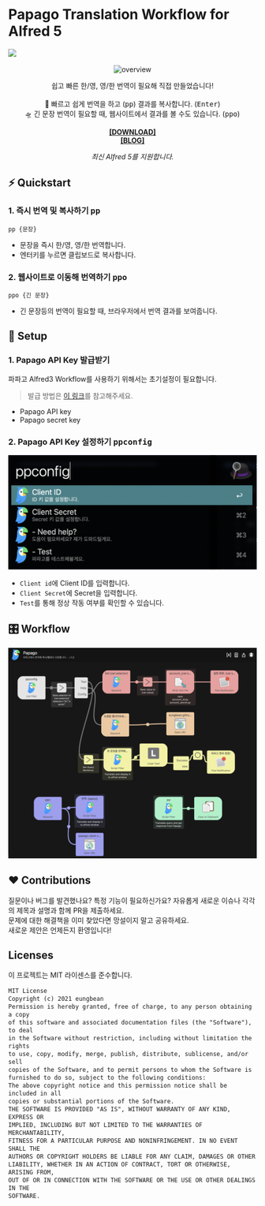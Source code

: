 # Papago Translation Workflow for Alfred 5
![](https://img.shields.io/github/checks-status/eungbean/Alfred-Papago-Workflow/main)

<div align="center">

![overview](document/overview.gif)

쉽고 빠른 한/영, 영/한 번역이 필요해 직접 만들었습니다! <br><br>
🚀 빠르고 쉽게 번역을 하고 (<kbd>pp</kbd>) 결과를 복사합니다. (<kbd>Enter</kbd>)<br>
🛸 긴 문장 번역이 필요할 때, 웹사이트에서 결과를 볼 수도 있습니다. (<kbd>ppo</kbd>)



**[[DOWNLOAD]](https://github.com/eungbean/Alfred-Papago-Workflow/releases)**  
  **[[BLOG]](eungbean.io/dev/papago-alfred)**

_최신 Alfred 5를 지원합니다._
</div>


## ⚡  Quickstart
### 1. 즉시 번역 및 복사하기 <kbd>pp</kbd>
```
pp {문장}
```
* 문장을 즉시 한/영, 영/한 번역합니다.
* 엔터키를 누르면 클립보드로 복사합니다.

### 2. 웹사이트로 이동해 번역하기 <kbd>ppo</kbd>
```
ppo {긴 문장}
```
* 긴 문장등의 번역이 필요할 때, 브라우저에서 번역 결과를 보여줍니다.



## 🚀 Setup

### 1. Papago API Key 발급받기
파파고 Alfred3 Workflow를 사용하기 위해서는 초기설정이 필요합니다.

>발급 방법은 [이 링크](https://jvvp.tistory.com/1106)를 참고해주세요.
* Papago API key
* Papago secret key



### 2. Papago API Key 설정하기 <kbd>ppconfig</kbd>

![ppconfig](document/ppconfig.png)

* ```Client id```에 Client ID를 입력합니다.
* ```Client Secret```에 Secret을 입력합니다.
* ```Test```를 통해 정상 작동 여부를 확인할 수 있습니다.



## 🎛 Workflow
![workflow](document/workflow.png)


## ❤ Contributions
질문이나 버그를 발견했나요? 특정 기능이 필요하신가요?
자유롭게 새로운 이슈나 각각의 제목과 설명과 함께 PR을 제출하세요.   
문제에 대한 해결책을 이미 찾았다면 망설이지 말고 공유하세요.  
새로운 제안은 언제든지 환영입니다!  

## Licenses
이 프로젝트는 MIT 라이센스를 준수합니다.

```
MIT License
Copyright (c) 2021 eungbean
Permission is hereby granted, free of charge, to any person obtaining a copy
of this software and associated documentation files (the "Software"), to deal
in the Software without restriction, including without limitation the rights
to use, copy, modify, merge, publish, distribute, sublicense, and/or sell
copies of the Software, and to permit persons to whom the Software is
furnished to do so, subject to the following conditions:
The above copyright notice and this permission notice shall be included in all
copies or substantial portions of the Software.
THE SOFTWARE IS PROVIDED "AS IS", WITHOUT WARRANTY OF ANY KIND, EXPRESS OR
IMPLIED, INCLUDING BUT NOT LIMITED TO THE WARRANTIES OF MERCHANTABILITY,
FITNESS FOR A PARTICULAR PURPOSE AND NONINFRINGEMENT. IN NO EVENT SHALL THE
AUTHORS OR COPYRIGHT HOLDERS BE LIABLE FOR ANY CLAIM, DAMAGES OR OTHER
LIABILITY, WHETHER IN AN ACTION OF CONTRACT, TORT OR OTHERWISE, ARISING FROM,
OUT OF OR IN CONNECTION WITH THE SOFTWARE OR THE USE OR OTHER DEALINGS IN THE
SOFTWARE.
```
